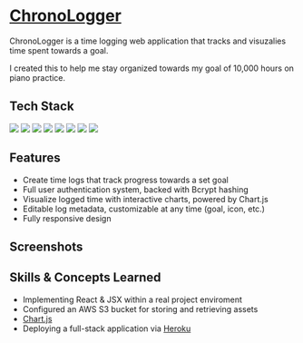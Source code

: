 # <a href="https://chronologger-backend-0d366a44ea30.herokuapp.com" target="_blank" >ChronoLogger</a>

ChronoLogger is a time logging web application that tracks and visuzalies time spent towards a goal. 

I created this to help me stay organized towards my goal of 10,000 hours on piano practice. 


<h2>Tech Stack</h2>
<div>
  <img src="https://img.shields.io/badge/MongoDB-13aa52?style=for-the-badge&logo=MongoDB&logoColor=white"> 
  <img src="https://img.shields.io/badge/Express.js-ffffff?style=for-the-badge&logo=express&logoColor=black"> 
  <img src="https://img.shields.io/badge/React-61dafb?style=for-the-badge&logo=react&logoColor=black"> 
  <img src="https://img.shields.io/badge/node.js-339933?style=for-the-badge&logo=Node.js&logoColor=white"> 
  <img src="https://img.shields.io/badge/JavaScript-F7DF1E?style=for-the-badge&logo=javascript&logoColor=black"> 
  <img src="https://img.shields.io/badge/html5-E34F26?style=for-the-badge&logo=html5&logoColor=white"> 
  <img src="https://img.shields.io/badge/CSS3-1572B6?style=for-the-badge&logo=css3&logoColor=white"> 
  <img src="https://img.shields.io/badge/AWS_S3-569A31?logo=amazons3&logoColor=fff&style=for-the-badge">
</div>

<h2>Features</h2>

 - Create time logs that track progress towards a set goal
 - Full user authentication system, backed with Bcrypt hashing
 - Visualize logged time with interactive charts, powered by Chart.js
 - Editable log metadata, customizable at any time (goal, icon, etc.)
 - Fully responsive design

<h2>Screenshots</h2>



<h2>Skills & Concepts Learned</h2>

- Implementing React & JSX within a real project enviroment
- Configured an AWS S3 bucket for storing and retrieving assets
- <a href="https://www.chartjs.org">Chart.js</a>
- Deploying a full-stack application via <a href="https://www.heroku.com">Heroku</a>
